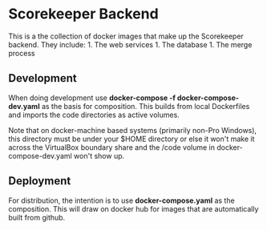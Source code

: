 
# Scorekeeper Backend

This is a the collection of docker images that make up the Scorekeeper backend.
They include:
    1. The web services
    1. The database
    1. The merge process

## Development

When doing development use **docker-compose -f docker-compose-dev.yaml** as the basis for composition.
This builds from local Dockerfiles and imports the code directories as active volumes.

Note that on docker-machine based systems (primarily non-Pro Windows), this directory must be under your
$HOME directory or else it won't make it across the VirtualBox boundary share and the /code volume in 
docker-compose-dev.yaml won't show up.

## Deployment

For distribution, the intention is to use **docker-compose.yaml** as the composition.  This will draw
on docker hub for images that are automatically built from github.

